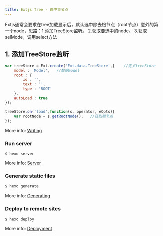 ```yaml
---
title: Extjs Tree - 选中首节点
---
```

Extjs通常会要求在tree加载显示后，默认选中除去根节点（root节点）意外的第一个node，思路：1.添加TreeStore监听。 2.获取要选中的node。 3.获取selMode，调用select方法
<!--more-->
## 1. 添加TreeStore监听
``` js
var treeStore = Ext.create('Ext.data.TreeStore',{    //定义treeStore
	model : 'Model',   //数据model
	root : {
		id : '',
		text : '',
		type : 'ROOT'
	},
	autoLoad : true
});

treeStore.on('load',function(s, operator, eOpts){
	var rootNode = s.getRootNode();   //获取根节点
});
```

More info: [Writing](https://hexo.io/docs/writing.html)

### Run server

``` bash
$ hexo server
```

More info: [Server](https://hexo.io/docs/server.html)

### Generate static files

``` bash
$ hexo generate
```

More info: [Generating](https://hexo.io/docs/generating.html)

### Deploy to remote sites

``` bash
$ hexo deploy
```

More info: [Deployment](https://hexo.io/docs/deployment.html)
